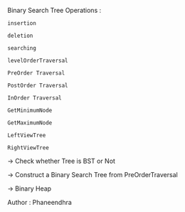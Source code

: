 
Binary Search Tree
    Operations :

    insertion

    deletion

    searching  

    levelOrderTraversal

    PreOrder Traversal

    PostOrder Traversal

    InOrder Traversal

    GetMinimumNode

    GetMaximumNode

    LeftViewTree

    RightViewTree

-> Check whether Tree is BST or Not

-> Construct a Binary Search Tree from PreOrderTraversal

-> Binary Heap

Author : Phaneendhra
